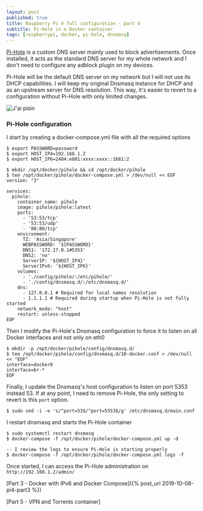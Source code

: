 ```yaml
---
layout: post
published: true
title: Raspberry Pi 4 full configuration - part 4
subtitle: Pi-Hole in a Docker container
tags: [raspberrypi, docker, pi-hole, dnsmasq]
---
```


[Pi-Hole](https://pi-hole.net/) is a custom DNS server mainly used to block advertisements. Once installed, it acts as the standard DNS server for my whole network and I don't need to configure any adblock plugin on my devices.

Pi-Hole will be the default DNS server on my network but I will not use its DHCP capabilities. I will keep my original Dnsmasq instance for DHCP and as an upstream server for DNS resolution. This way, it's easier to revert to a configuration without Pi-Hole with only limited changes.

![J'ai pisin]({{site.baseurl}}/img/20191013/pi-hole_thumb.jpg)

### Pi-Hole configuration

I start by creating a docker-compose.yml file with all the required options

```console
$ export PASSWORD=password
$ export HOST_IP4=192.168.1.2
$ export HOST_IP6=2404:e801:xxxx:xxxx::1681:2

$ mkdir /opt/docker/pihole && cd /opt/docker/pihole
$ tee /opt/docker/pihole/docker-compose.yml > /dev/null << EOF
version: "3"

services:
  pihole:
    container_name: pihole
    image: pihole/pihole:latest
    ports:
      - '53:53/tcp'
      - '53:53/udp'
      - '80:80/tcp'
    environment:
      TZ: 'Asia/Singapore'
      WEBPASSWORD: '${PASSWORD}'
      DNS1: '172.17.0.1#5353'
      DNS2: 'no'
      ServerIP: '${HOST_IP4}'
      ServerIPv6: '${HOST_IP6}'
    volumes:
      - './config/pihole/:/etc/pihole/'
      - './config/dnsmasq.d/:/etc/dnsmasq.d/'
    dns:
      - 127.0.0.1 # Required for local names resolution
      - 1.1.1.1 # Required during startup when Pi-Hole is not fully started
    network_mode: "host"
    restart: unless-stopped
EOF
```

Then I modify the Pi-Hole's Dnsmasq configuration to force it to listen on all Docker interfaces and not only on eth0

```console
$ mkdir -p /opt/docker/pihole/config/dnsmasq.d/
$ tee /opt/docker/pihole/config/dnsmasq.d/10-docker.conf > /dev/null << "EOF"
interface=docker0
interface=br-*
EOF
```

Finally, I update the Dnsmasq's host configuration to listen on port 5353 instead 53. If at any point, I need to remove Pi-Hole, the only setting to revert is this `port` option.

```console
$ sudo sed -i -e 's/^port=53$/^port=5353$/g' /etc/dnsmasq.d/main.conf
```

I restart dnsmasq and starts the Pi-Hole container

```console
$ sudo systemctl restart dnsmasq
$ docker-compose -f /opt/docker/pihole/docker-compose.yml up -d

-- I review the logs to ensure Pi-Hole is starting properly
$ docker-compose -f /opt/docker/pihole/docker-compose.yml logs -f
```

Once started, I can access the Pi-Hole administration on `http://192.168.1.2/admin/`

[Part 3 - Docker with IPv6 and Docker Compose]({% post_url 2019-10-08-pi4-part3 %})

[Part 5 - VPN and Torrents container]